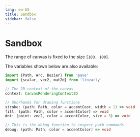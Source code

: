 ```yaml
---
lang: en-US
title: Sandbox
sidebar: false
---
```


# Sandbox

<Sandbox />

The range of canvas is fixed to the size `[100, 100]`.

The variables shown below are also available:

```ts
import {Path, Arc, Bezier} from 'pave'
import {scalar, vec2, mat2d} from 'linearly'

// The 2D context of the canvas
context: CanvasRenderingContext2D

// Shorhands for drawing functions
stroke: (path: Path, color = accentCoor, width = 1) => void
fill: (path: Path, color = accentColor) => void
dot: (point: vec2, color = accentColor, size = 3) => void

// This is the debug function to inspect path commands
debug: (path: Path, color = accentColor) => void
```
